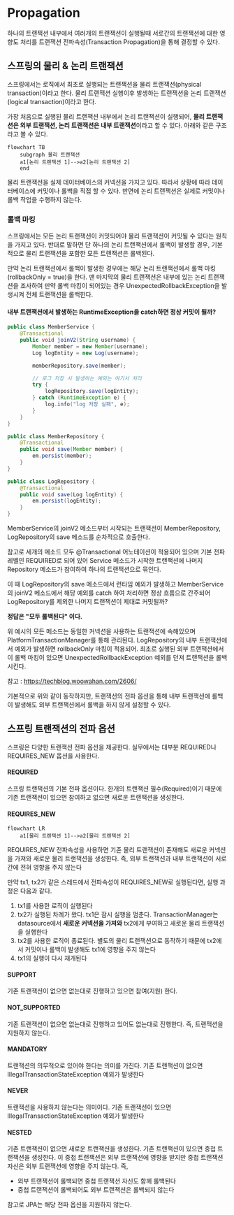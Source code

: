 # Propagation

하나의 트랜잭션 내부에서 여러개의 트랜잭션이 실행될때 서로간의 트랜잭션에 대한 영향도 처리를 트랜잭션 전파속성(Transaction Propagation)을 통해 결정할 수 있다.


## 스프링의 물리 & 논리 트랜잭션
스프링에서는 로직에서 최초로 실행되는 트랜잭션을 물리 트랜잭션(physical transaction)이라고 한다. 물리 트랜잭션 실행이후 발생하는 트랜잭션을 논리 트랜잭션(logical transaction)이라고 한다.

가장 처음으로 실행된 물리 트랜잭션 내부에서 논리 트랜잭션이 실행되어, **물리 트랜잭션은 외부 트랜잭션, 논리 트랜잭션은 내부 트랜잭션**이라고 할 수 있다.  아래와 같은 구조라고 볼 수 있다.

```mermaid
flowchart TB
    subgraph 물리 트랜잭션
    a1[논리 트랜잭션 1]-->a2[논리 트랜잭션 2]
    end
```

물리 트랜잭션을 실제 데이터베이스의 커넥션을 가지고 있다. 따라서 상황에 따라 데이터베이스에 커밋이나 롤백을 직접 할 수 있다. 반면에 논리 트랜잭션은 실제로 커밋이나 롤백 작업을 수행하지 않는다.

### 롤백 마킹
스프링에서는 모든 논리 트랜잭션이 커밋되어야 물리 트랜잭션이 커밋될 수 있다는 원칙을 가지고 있다. 반대로 말하면 단 하나의 논리 트랜잭션에서 롤백이 발생할 경우, 기본적으로 물리 트랜잭션을 포함한 모든 트랜잭션은 롤백된다.

만약 논리 트랜잭션에서 롤백이 발생한 경우에는 해당 논리 트랜잭션에서 롤백 마킹(rollbackOnly = true)을 한다. 맨 마지막의 물리 트랜잭션은 내부에 있는 논리 트랜잭션을 조사하여 만약 롤백 마킹이 되어있는 경우 UnexpectedRollbackException을 발생시켜 전체 트랜잭션을 롤백한다.

#### 내부 트랜잭션에서 발생하는 RuntimeException을 catch하면 정상 커밋이 될까?
```java
public class MemberService {
    @Transactional
    public void joinV2(String username) {
        Member member = new Member(username);
        Log logEntity = new Log(username);

        memberRepository.save(member);

        // 로그 저장 시 발생하는 예외는 여기서 처리
        try {
            logRepository.save(logEntity);
        } catch (RuntimeException e) {
            log.info("log 저장 실패", e);
        }
    }
}
```

```java
public class MemberRepository {
    @Transactional
    public void save(Member member) {
        em.persist(member);
    }
}
```

```java
public class LogRepository {
    @Transactional
    public void save(Log logEntity) {
        em.persist(logEntity);
    }
}
```

MemberService의 joinV2 메소드부터 시작되는 트랜잭션이 MemberRepository, LogRepository의 save 메소드를 순차적으로 호출한다. 

참고로 세개의 메소드 모두 @Transactional 어노테이션이 적용되어 있으며 기본 전파레벨인 REQUIRED로 되어 있어 Service 메소드가 시작한 트랜잭션에 나머지 Repository 메소드가 참여하여 하나의 트랜잭션으로 묶인다.

이 때 LogRepository의 save 메소드에서 런타임 예외가 발생하고 MemberService의 joinV2 메소드에서 해당 예외를 catch 하여 처리하면 정상 흐름으로 간주되어 LogRepository를 제외한 나머지 트랜잭션이 제대로 커밋될까?

**정답은 "모두 롤백된다" 이다.**  

위 예시의 모든 메소드는 동일한 커넥션을 사용하는 트랜잭션에 속해있으며 PlatformTransactionManager를 통해 관리된다. LogRepository의 내부 트랜잭션에서 예외가 발생하면 rollbackOnly 마킹이 적용되어. 최초로 실행된 외부 트랜잭션에서 이 롤백 마킹이 있으면 UnexpectedRollbackException 예외를 던져 트랜잭션을 롤백시킨다. 

참고 : https://techblog.woowahan.com/2606/

기본적으로 위와 같이 동작하지만, 트랜잭션의 전파 옵션을 통해 내부 트랜잭션에 롤백이 발생해도 외부 트랜잭션에서 롤백을 하지 않게 설정할 수 있다. 

## 스프링 트랜잭션의 전파 옵션
스프링은 다양한 트랜잭션 전파 옵션을 제공한다. 실무에서는 대부분 REQUIRED나 REQUIRES_NEW 옵션을 사용한다.

#### REQUIRED
스프링 트랜잭션의 기본 전파 옵션이다. 한개의 트랜잭션 필수(Required)이기 때문에 기존 트랜잭션이 있으면 참여하고 없으면 새로운 트랜잭션을 생성한다.

#### REQUIRES_NEW
```mermaid
flowchart LR
    a1[물리 트랜잭션 1]-->a2[물리 트랜잭션 2]
```
REQUIRES_NEW 전파속성을 사용하면 기존 물리 트랜잭션이 존재해도 새로운 커넥션을 가져와 새로운 물리 트랜잭션을 생성한다. 즉, 외부 트랜잭션과 내부 트랜잭션이 서로간에 전혀 영향을 주지 않는다

만약 tx1, tx2가 같은 스레드에서 전파속성이 REQUIRES_NEW로 실행된다면, 실행 과정은 다음과 같다.
1. tx1를 사용한 로직이 실행된다
2. tx2가 실행된 차례가 왔다. tx1은 잠시 실행을 멈춘다. TransactionManager는 datasource에서 **새로운 커넥션을 가져와** tx2에게 부여하고 새로운 물리 트랜잭션을 실행한다
3. tx2를 사용한 로직이 종료된다. 별도의 물리 트랜잭션으로 동작하기 때문에 tx2에서 커밋이나 롤백이 발생해도 tx1에 영향을 주지 않는다
4. tx1의 실행이 다시 재개된다

#### SUPPORT
기존 트랜잭션이 없으면 없는대로 진행하고 있으면 참여(지원) 한다.

#### NOT_SUPPORTED
기존 트랜잭션이 없으면 없는대로 진행하고 있어도 없는대로 진행한다. 즉, 트랜잭션을 지원하지 않는다.

#### MANDATORY
트랜잭션의 의무적으로 있어야 한다는 의미를 가진다. 기존 트랜잭션이 없으면 IllegalTransactionStateException 예외가 발생한다

#### NEVER
트랜잭션을 사용하지 않는다는 의미이다. 기존 트랜잭션이 있으면 IllegalTransactionStateException 예외가 발생한다

#### NESTED
기존 트랜잭션이 없으면 새로운 트랜잭션을 생성한다. 기존 트랜잭션이 있으면 중첩 트랜잭션을 생성한다. 이 중첩 트랜잭션은 외부 트랜잭션에 영향을 받지만 중첩 트랜잭션 자신은 외부 트랜잭션에 영향을 주지 않는다. 즉,
- 외부 트랜잭션이 롤백되면 중첩 트랜잭션 자신도 함께 롤백된다
- 중첩 트랜잭션이 롤백되어도 외부 트랜잭션은 롤백되지 않는다

참고로 JPA는 해당 전파 옵션을 지원하지 않는다.